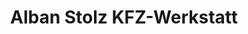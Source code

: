 ---
title: "Alban Stolz KFZ-Werkstatt"
url: /deggenhausertal/alban-stolz-kfz-werkstatt/
shop: Autowerkstatt
---
